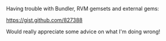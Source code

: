 Having trouble with Bundler, RVM gemsets and external gems:

https://gist.github.com/827388

Would really appreciate some advice on what I'm doing wrong!
